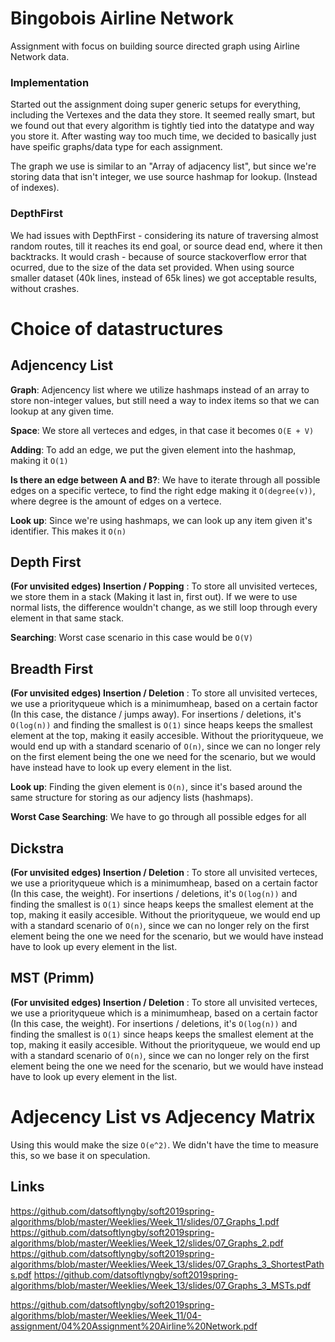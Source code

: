 # Bingobois Airline Network
Assignment with focus on building source directed graph using Airline Network data.

### Implementation

Started out the assignment doing super generic setups for everything, including the Vertexes and the data they store. It seemed really smart, but we found out that every algorithm is tightly tied into the datatype and way you store it. After wasting way too much time, we decided to basically just have speific graphs/data type for each assignment.


The graph we use is similar to an "Array of adjacency list", but since we're storing data that isn't integer, we use source hashmap for lookup. (Instead of indexes).


### DepthFirst

We had issues with DepthFirst - considering its nature of traversing almost random routes, till it reaches its end goal, or source dead end, where it then backtracks. It would crash - because of source stackoverflow error that ocurred, due to the size of the data set provided. When using source smaller dataset (40k lines, instead of 65k lines) we got acceptable results, without crashes.

# Choice of datastructures


## Adjencency List 

**Graph**: Adjencency list where we utilize hashmaps instead of an array to store non-integer values, but still need a way to index items so that we can lookup at any given time.

**Space**: We store all verteces and edges, in that case it becomes `O(E + V)`

**Adding**: To add an edge, we put the given element into the hashmap, making it `O(1)` 

**Is there an edge between A and B?**: We have to iterate through all possible edges on a specific vertece, to find the right edge making it `O(degree(v))`, where degree is the amount of edges on a vertece.

**Look up**: Since we're using hashmaps, we can look up any item given it's identifier. This makes it `O(n)`

## Depth First
**(For unvisited edges) Insertion / Popping** : To store all unvisited verteces, we store them in a stack (Making it last in, first out). If we were to use normal lists, the difference wouldn't change, as we still loop through every element in that same stack.

**Searching**: Worst case scenario in this case would be `O(V)`

## Breadth First
**(For unvisited edges) Insertion / Deletion** : To store all unvisited verteces, we use a priorityqueue which is a minimumheap, based on a certain factor (In this case, the distance / jumps away). For insertions / deletions, it's `O(log(n))` and finding the smallest is `O(1)` since heaps keeps the smallest element at the top, making it easily accesible. Without the priorityqueue, we would end up with a standard scenario of `O(n)`, since we can no longer rely on the first element being the one we need for the scenario, but we would have instead have to look up every element in the list.

**Look up**: Finding the given element is `O(n)`, since it's based around the same structure for storing as our adjency lists (hashmaps).

**Worst Case Searching**: We have to go through all possible edges for all
## Dickstra

**(For unvisited edges) Insertion / Deletion** : To store all unvisited verteces, we use a priorityqueue which is a minimumheap, based on a certain factor (In this case, the weight). For insertions / deletions, it's `O(log(n))` and finding the smallest is `O(1)` since heaps keeps the smallest element at the top, making it easily accesible. Without the priorityqueue, we would end up with a standard scenario of `O(n)`, since we can no longer rely on the first element being the one we need for the scenario, but we would have instead have to look up every element in the list.

## MST (Primm)
**(For unvisited edges) Insertion / Deletion** : To store all unvisited verteces, we use a priorityqueue which is a minimumheap, based on a certain factor (In this case, the weight). For insertions / deletions, it's `O(log(n))` and finding the smallest is `O(1)` since heaps keeps the smallest element at the top, making it easily accesible. Without the priorityqueue, we would end up with a standard scenario of `O(n)`, since we can no longer rely on the first element being the one we need for the scenario, but we would have instead have to look up every element in the list. 

# Adjecency List vs Adjecency Matrix

Using this would make the size `O(e^2)`. We didn't have the time to measure this, so we base it on speculation.

## Links
https://github.com/datsoftlyngby/soft2019spring-algorithms/blob/master/Weeklies/Week_11/slides/07_Graphs_1.pdf
https://github.com/datsoftlyngby/soft2019spring-algorithms/blob/master/Weeklies/Week_12/slides/07_Graphs_2.pdf
https://github.com/datsoftlyngby/soft2019spring-algorithms/blob/master/Weeklies/Week_13/slides/07_Graphs_3_ShortestPaths.pdf
https://github.com/datsoftlyngby/soft2019spring-algorithms/blob/master/Weeklies/Week_13/slides/07_Graphs_3_MSTs.pdf

https://github.com/datsoftlyngby/soft2019spring-algorithms/blob/master/Weeklies/Week_11/04-assignment/04%20Assignment%20Airline%20Network.pdf

